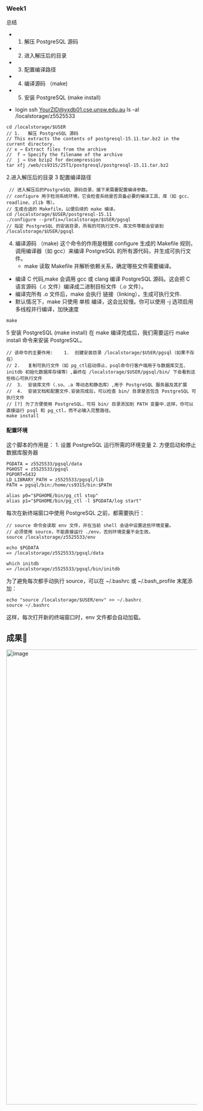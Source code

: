 ### Week1
总结
* 1.	解压 PostgreSQL 源码
* 2.	进入解压后的目录
* 3.	配置编译路径
* 4.	编译源码 （make)
* 5.	安装 PostgreSQL (make install)
 
* login
ssh YourZID@vxdb01.cse.unsw.edu.au
ls -al /localstorage/z5525533

```
cd /localstorage/$USER
// 1.	解压 PostgreSQL 源码
// This extracts the contents of postgresql-15.11.tar.bz2 in the current directory.
// x → Extract files from the archive
// 	f → Specify the filename of the archive
// 	j → Use bzip2 for decompression
tar xfj /web/cs9315/25T1/postgresql/postgresql-15.11.tar.bz2
```

2.进入解压后的目录 
3 配置编译路径
```
 // 进入解压后的PostgreSQL 源码目录，接下来需要配置编译参数。
// configure 用于检测系统环境，它会检查系统是否具备必要的编译工具、库（如 gcc、readline、zlib 等）。
// 生成合适的 Makefile，以便后续的 make 编译。
cd /localstorage/$USER/postgresql-15.11
./configure --prefix=/localstorage/$USER/pgsql
// 指定 PostgreSQL 的安装目录，所有的可执行文件、库文件等都会安装到 /localstorage/$USER/pgsql
```

4.	编译源码 （make)
   这个命令的作用是根据 configure 生成的 Makefile 规则，调用编译器（如 gcc）来编译 PostgreSQL 的所有源代码，并生成可执行文件。
  	* make 读取 Makefile 并解析依赖关系，确定哪些文件需要编译。
   * 编译 C 代码,make 会调用 gcc 或 clang 编译 PostgreSQL 源码。这会把 C 语言源码（.c 文件）编译成二进制目标文件（.o 文件）。
   * 编译完所有 .o 文件后，make 会执行 链接（linking），生成可执行文件.
   * 默认情况下，make 只使用 单核 编译，这会比较慢。你可以使用 -j 选项启用多线程并行编译，加快速度
```
make
```

5 安装 PostgreSQL (make install)
在 make 编译完成后，我们需要运行 make install 命令来安装 PostgreSQL。
```
// 该命令的主要作用: 	1.	创建安装目录 /localstorage/$USER/pgsql（如果不存在）
// 2.	复制可执行文件（如 pg_ctl启动停止、psql命令行客户端用于与数据库交互、initdb 初始化数据库存储等）,最终在 /localstorage/$USER/pgsql/bin/ 下会看到这些核心可执行文件
// 	3.	安装库文件（.so、.a 等动态和静态库）,用于 PostgreSQL 服务器及其扩展
// 	4.	安装文档和配置文件.安装完成后，可以检查 bin/ 目录是否包含 PostgreSQL 可执行文件
// [?] 为了方便使用 PostgreSQL，可将 bin/ 目录添加到 PATH 变量中.这样，你可以直接运行 psql 和 pg_ctl，而不必输入完整路径。
make install
```

#### 配置环境
这个脚本的作用是：
	1.	设置 PostgreSQL 运行所需的环境变量
	2.	方便启动和停止数据库服务器
```
PGDATA = z5525533/pgsql/data
PGHOST = z5525533/pgsql
PGPORT=5432
LD_LIBRARY_PATH = z5525533/pgsql/lib
PATH = pgsql/bin:/home/cs9315/bin:$PATH

alias p0="$PGHOME/bin/pg_ctl stop"
alias p1="$PGHOME/bin/pg_ctl -l $PGDATA/log start"
```
每次在新终端窗口中使用 PostgreSQL 之前，都需要执行：
```
// source 命令会读取 env 文件，并在当前 shell 会话中设置这些环境变量。
// 必须使用 source，不能直接运行 ./env，否则环境变量不会生效。
source /localstorage/z5525533/env

echo $PGDATA
=> /localstorage/z5525533/pgsql/data

which initdb
=> /localstorage/z5525533/pgsql/bin/initdb
```

为了避免每次都手动执行 source，可以在 ~/.bashrc 或 ~/.bash_profile 末尾添加：
```
echo "source /localstorage/$USER/env" >> ~/.bashrc
source ~/.bashrc
```
这样，每次打开新的终端窗口时，env 文件都会自动加载。

## 成果🏅

<img width="1204" alt="image" src="https://github.com/user-attachments/assets/73c03c5d-4a3b-436b-ade1-1c994782e80b" />



